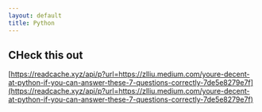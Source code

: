 ```yaml
---
layout: default
title: Python
---
```

## CHeck this out

[https://readcache.xyz/api/p?url=https://zlliu.medium.com/youre-decent-at-python-if-you-can-answer-these-7-questions-correctly-7de5e8279e7f](https://readcache.xyz/api/p?url=https://zlliu.medium.com/youre-decent-at-python-if-you-can-answer-these-7-questions-correctly-7de5e8279e7f)
